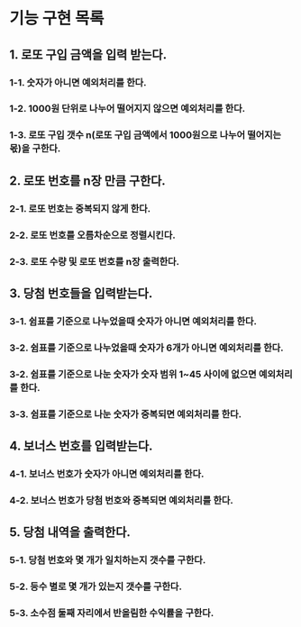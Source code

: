 # 기능 구현 목록

## 1. 로또 구입 금액을 입력 받는다.
### 1-1. 숫자가 아니면 예외처리를 한다.
### 1-2. 1000원 단위로 나누어 떨어지지 않으면 예외처리를 한다.
### 1-3. 로또 구입 갯수 n(로또 구입 금액에서 1000원으로 나누어 떨어지는 몫)을 구한다.
## 2. 로또 번호를 n장 만큼 구한다.
### 2-1. 로또 번호는 중복되지 않게 한다.
### 2-2. 로또 번호를 오름차순으로 정렬시킨다.
### 2-3. 로또 수량 및 로또 번호를 n장 출력한다.
## 3. 당첨 번호들을 입력받는다.
### 3-1. 쉼표를 기준으로 나누었을때 숫자가 아니면 예외처리를 한다.
### 3-2. 쉼표를 기준으로 나누었을때 숫자가 6개가 아니면 예외처리를 한다.
### 3-2. 쉼표를 기준으로 나눈 숫자가 숫자 범위 1~45 사이에 없으면 예외처리를 한다.
### 3-3. 쉼표를 기준으로 나눈 숫자가 중복되면 예외처리를 한다.
## 4. 보너스 번호를 입력받는다.
### 4-1. 보너스 번호가 숫자가 아니면 예외처리를 한다.
### 4-2. 보너스 번호가 당첨 번호와 중복되면 예외처리를 한다.
## 5. 당첨 내역을 출력한다.
### 5-1. 당첨 번호와 몇 개가 일치하는지 갯수를 구한다.
### 5-2. 등수 별로 몇 개가 있는지 갯수를 구한다.
### 5-3. 소수점 둘째 자리에서 반올림한 수익률을 구한다.